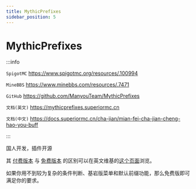 ```yaml
---
title: MythicPrefixes
sidebar_position: 5
---
```


# MythicPrefixes

:::info

`SpigotMC` https://www.spigotmc.org/resources/.100994

`MineBBS` https://www.minebbs.com/resources/.7471

`GitHub` https://github.com/ManyouTeam/MythicPrefixes

`文档(英文)` https://mythicprefixes.superiormc.cn

`文档(中文)` https://docs.superiormc.cn/cha-jian/mian-fei-cha-jian-cheng-hao-you-buff

:::

国人开发，插件开源

其 [付费版本](https://www.spigotmc.org/resources/.120329) 与 [免费版本](https://www.spigotmc.org/resources/.100994) 的区别可以在英文维基的[这个页面](https://mythicprefixes.superiormc.cn/info/compare)浏览。

如果你用不到较为复杂的条件判断、基岩版菜单和默认前缀功能，那么免费版即可满足你的要求。
